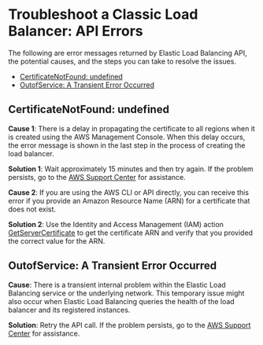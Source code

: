 # Troubleshoot a Classic Load Balancer: API Errors<a name="ts-elb-error-api-response"></a>

The following are error messages returned by Elastic Load Balancing API, the potential causes, and the steps you can take to resolve the issues\.


+ [CertificateNotFound: undefined](#ts-elb-error-message-certificate)
+ [OutofService: A Transient Error Occurred](#ts-elb-error-message-service)

## CertificateNotFound: undefined<a name="ts-elb-error-message-certificate"></a>

**Cause 1**: There is a delay in propagating the certificate to all regions when it is created using the AWS Management Console\. When this delay occurs, the error message is shown in the last step in the process of creating the load balancer\.

**Solution 1**: Wait approximately 15 minutes and then try again\. If the problem persists, go to the [AWS Support Center](https://console.aws.amazon.com/support/home#/) for assistance\.

**Cause 2**: If you are using the AWS CLI or API directly, you can receive this error if you provide an Amazon Resource Name \(ARN\) for a certificate that does not exist\.

**Solution 2**: Use the Identity and Access Management \(IAM\) action [GetServerCertificate](http://docs.aws.amazon.com/IAM/latest/APIReference/API_GetServerCertificate.html) to get the certificate ARN and verify that you provided the correct value for the ARN\.

## OutofService: A Transient Error Occurred<a name="ts-elb-error-message-service"></a>

**Cause**: There is a transient internal problem within the Elastic Load Balancing service or the underlying network\. This temporary issue might also occur when Elastic Load Balancing queries the health of the load balancer and its registered instances\.

**Solution**: Retry the API call\. If the problem persists, go to the [AWS Support Center](https://console.aws.amazon.com/support/home#/) for assistance\.
